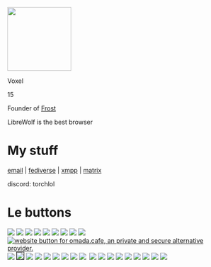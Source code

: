 <a href="https://support.fedi.meme"><img src="https://github.com/cold360/cold360.github.io/assets/164063937/a5b44262-fa8c-4d9a-9175-630aec599674" width="144" height="144"></a>

Voxel

15

Founder of [Frost](https://f.phite.ro)

LibreWolf is the best browser

# My stuff

[email](mailto:hlvoxel@tuta.io) | [fediverse](https://plasmatrap.com/@glorb) | [xmpp](xmpp:shakey@teftera.com) | [matrix](https://matrix.to/#/@bird:tchncs.de)

discord: torchlol

# Le buttons

 <a href="https://ari.lt"><img src="https://camo.githubusercontent.com/05029a0c926c888dabb4482f9eb8ac06ac540a588cd495401e0a52225ed9a3b8/68747470733a2f2f6172692e6c742f62616467652e706e67"></a>
 <a href="https://constellatory.net"><img src="https://constellatory.net/assets/button.png"></a>
 <a href="https://fsky.io"><img src="https://github.com/voxel-im/voxel-im.github.io/assets/164063937/be1c0764-0a9d-4db0-a43f-8bc212cb55fa"></a>
 <a href="https://aagaming.me"><img src="https://github.com/voxel-im/voxel-im.github.io/assets/164063937/10652165-d245-4880-8a48-da2c4e7765af"></a>
 <a href="https://arrayinamatrix.xyz"><img src="https://arrayinamatrix.xyz/res/site/banners/custom/black_88x31.gif"></a>
  <a href="https://trypancakes.com"><img src="https://github.com/voxel-im/voxel-im.github.io/assets/164063937/fb58a146-269d-45c6-81e0-6d27989aff72"></a>
  <a href="https://micro.pages.gay"><img src="https://micro.pages.gay/buttons/micro.png"></a>
  <a href="https://authenyo.xyz"><img src="https://github.com/voxel-im/voxel-im.github.io/assets/164063937/5b2ee765-9d3d-434e-b18a-6d456004ce26"></a>
  <a href="https://sleepy.ink"><img src="https://github.com/voxel-im/voxel-im.github.io/assets/164063937/43cea81d-ff51-4223-978c-3e93c2295c58"></a>
  <a href="https://omada.cafe/"><img src="https://omada.cafe/omada.gif" alt="website button for omada.cafe, an private and secure alternative provider.">
  <a href="https://robin-black.com"><img src="https://github.com/voxel-im/voxel-im.github.io/assets/164063937/76e6a594-348b-495b-84b2-69e0134ba654"></a>
<a href="https://tilde.town/~georgemoody/"><img border="1" src="https://tilde.town/~georgemoody/files/button.png"></a>
<a href="https://beebl.es"><img src="https://github.com/cold360/cold360.github.io/assets/164063937/304f2261-c2d8-4eef-a0f0-123fb38a3c07"></a>
<a href="https://jack.cab"><img src="https://github.com/voxel-im/voxel-im.github.io/assets/164063937/45d61d4d-2cd9-4a4d-a8e9-9ad723e0ad4f"></a>
  <a href="https://ublockorigin.com"><img src="https://trypancakes.com/assets/buttons/ublock.png"></a>
      <a href="https://astrid.tech"><img src="https://github.com/voxel-im/voxel-im.github.io/assets/164063937/9804eea2-7e6d-4bc8-a414-48e9ab6199df"></a>
      <a href="https://gra.phite.ro"><img src="https://github.com/voxel-im/voxel-im.github.io/assets/164063937/e9d5f5eb-b42d-470e-8422-5d75e6bc1bd3"></a>
      <a href="https://blunt.gay"><img src="https://blunt.gay/static/img/badges/bluntgay.png"></a>
      <a href="https://freeplay.floof.company"><img src="https://freeplay.floof.company/assets/buttons/free.gif"></a>
<a href="https://melankorin.net/"><img src="https://melankorin.net/assets/img/buttons/button-2.gif" alt=""></a>
<a href="https://bomberfish.ca"><img src="https://bomberfish.ca/buttons/button.gif"></a>
<a href="https://developer.mozilla.org/en-US/docs/Web/HTML"><img src="https://github.com/cold360/cold360.github.io/assets/164063937/68877b87-acef-46d2-9358-3cf7c4bc23ab"></a>
<a href="https://www.mozilla.org/en-US/firefox/new/"><img src="https://github.com/cold360/cold360.github.io/assets/164063937/ed28d206-04e8-4a6e-89bd-9d79937f198a"></a>
<a href="https://sweetcoffy.pages.gay"><img src="https://sweetcoffy.pages.gay/assets/button.png"></a>
<a href="https://houl.floof.company"><img src="https://houl.floof.company/assets/img/button.png"></a>
<a href="https://charlie.downgraded.uk"><img src="https://github.com/cold360/cold360.github.io/assets/164063937/19f6ad96-31b0-4ceb-a618-43c90958392f"></a>
<a href="https://ultra0.xyz"><img src="https://ultra0.xyz/assets/basement_button-8bb3ccbe62d39618ce72f3ab1e78dd9e32c99f2a.gif"></a>
<a href="https://notnite.com"><img src="https://n2.pm/88x31s/notnite.png"></a>
<a href="https://code.visualstudio.com"><img src="https://notnite.com/buttons/vscbutton.gif"></a>
